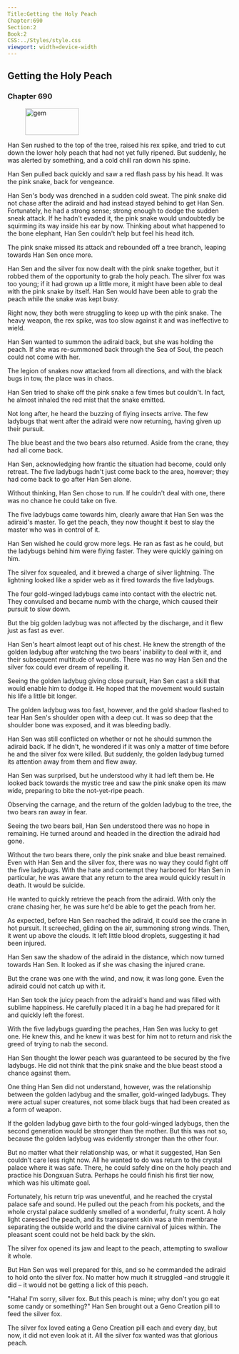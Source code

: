 ```yaml
---
Title:Getting the Holy Peach 
Chapter:690 
Section:2 
Book:2 
CSS:../Styles/style.css 
viewport: width=device-width
---
```

  
## Getting the Holy Peach
### Chapter 690
  
<figure>
	<img src="../Images/gem.gif" alt="gem" id="gem" width="120" height="60" />
</figure>
  

  
Han Sen rushed to the top of the tree, raised his rex spike, and tried to cut down the lower holy peach that had not yet fully ripened. But suddenly, he was alerted by something, and a cold chill ran down his spine.

Han Sen pulled back quickly and saw a red flash pass by his head. It was the pink snake, back for vengeance.

Han Sen's body was drenched in a sudden cold sweat. The pink snake did not chase after the adiraid and had instead stayed behind to get Han Sen. Fortunately, he had a strong sense; strong enough to dodge the sudden sneak attack. If he hadn't evaded it, the pink snake would undoubtedly be squirming its way inside his ear by now. Thinking about what happened to the bone elephant, Han Sen couldn't help but feel his head itch.

The pink snake missed its attack and rebounded off a tree branch, leaping towards Han Sen once more.

Han Sen and the silver fox now dealt with the pink snake together, but it robbed them of the opportunity to grab the holy peach. The silver fox was too young; if it had grown up a little more, it might have been able to deal with the pink snake by itself. Han Sen would have been able to grab the peach while the snake was kept busy.

Right now, they both were struggling to keep up with the pink snake. The heavy weapon, the rex spike, was too slow against it and was ineffective to wield.

Han Sen wanted to summon the adiraid back, but she was holding the peach. If she was re-summoned back through the Sea of Soul, the peach could not come with her.

The legion of snakes now attacked from all directions, and with the black bugs in tow, the place was in chaos.

Han Sen tried to shake off the pink snake a few times but couldn't. In fact, he almost inhaled the red mist that the snake emitted.

Not long after, he heard the buzzing of flying insects arrive. The few ladybugs that went after the adiraid were now returning, having given up their pursuit.

The blue beast and the two bears also returned. Aside from the crane, they had all come back.

Han Sen, acknowledging how frantic the situation had become, could only retreat. The five ladybugs hadn't just come back to the area, however; they had come back to go after Han Sen alone.

Without thinking, Han Sen chose to run. If he couldn't deal with one, there was no chance he could take on five.

The five ladybugs came towards him, clearly aware that Han Sen was the adiraid's master. To get the peach, they now thought it best to slay the master who was in control of it.

Han Sen wished he could grow more legs. He ran as fast as he could, but the ladybugs behind him were flying faster. They were quickly gaining on him.

The silver fox squealed, and it brewed a charge of silver lightning. The lightning looked like a spider web as it fired towards the five ladybugs.

The four gold-winged ladybugs came into contact with the electric net. They convulsed and became numb with the charge, which caused their pursuit to slow down.

But the big golden ladybug was not affected by the discharge, and it flew just as fast as ever.

Han Sen's heart almost leapt out of his chest. He knew the strength of the golden ladybug after watching the two bears' inability to deal with it, and their subsequent multitude of wounds. There was no way Han Sen and the silver fox could ever dream of repelling it.

Seeing the golden ladybug giving close pursuit, Han Sen cast a skill that would enable him to dodge it. He hoped that the movement would sustain his life a little bit longer.

The golden ladybug was too fast, however, and the gold shadow flashed to tear Han Sen's shoulder open with a deep cut. It was so deep that the shoulder bone was exposed, and it was bleeding badly.

Han Sen was still conflicted on whether or not he should summon the adiraid back. If he didn't, he wondered if it was only a matter of time before he and the silver fox were killed. But suddenly, the golden ladybug turned its attention away from them and flew away.

Han Sen was surprised, but he understood why it had left them be. He looked back towards the mystic tree and saw the pink snake open its maw wide, preparing to bite the not-yet-ripe peach.

Observing the carnage, and the return of the golden ladybug to the tree, the two bears ran away in fear.

Seeing the two bears bail, Han Sen understood there was no hope in remaining. He turned around and headed in the direction the adiraid had gone.

Without the two bears there, only the pink snake and blue beast remained. Even with Han Sen and the silver fox, there was no way they could fight off the five ladybugs. With the hate and contempt they harbored for Han Sen in particular, he was aware that any return to the area would quickly result in death. It would be suicide.

He wanted to quickly retrieve the peach from the adiraid. With only the crane chasing her, he was sure he'd be able to get the peach from her.

As expected, before Han Sen reached the adiraid, it could see the crane in hot pursuit. It screeched, gliding on the air, summoning strong winds. Then, it went up above the clouds. It left little blood droplets, suggesting it had been injured.

Han Sen saw the shadow of the adiraid in the distance, which now turned towards Han Sen. It looked as if she was chasing the injured crane.

But the crane was one with the wind, and now, it was long gone. Even the adiraid could not catch up with it.

Han Sen took the juicy peach from the adiraid's hand and was filled with sublime happiness. He carefully placed it in a bag he had prepared for it and quickly left the forest.

With the five ladybugs guarding the peaches, Han Sen was lucky to get one. He knew this, and he knew it was best for him not to return and risk the greed of trying to nab the second.

Han Sen thought the lower peach was guaranteed to be secured by the five ladybugs. He did not think that the pink snake and the blue beast stood a chance against them.

One thing Han Sen did not understand, however, was the relationship between the golden ladybug and the smaller, gold-winged ladybugs. They were actual super creatures, not some black bugs that had been created as a form of weapon.

If the golden ladybug gave birth to the four gold-winged ladybugs, then the second generation would be stronger than the mother. But this was not so, because the golden ladybug was evidently stronger than the other four.

But no matter what their relationship was, or what it suggested, Han Sen couldn't care less right now. All he wanted to do was return to the crystal palace where it was safe. There, he could safely dine on the holy peach and practice his Dongxuan Sutra. Perhaps he could finish his first tier now, which was his ultimate goal.

Fortunately, his return trip was uneventful, and he reached the crystal palace safe and sound. He pulled out the peach from his pockets, and the whole crystal palace suddenly smelled of a wonderful, fruity scent. A holy light caressed the peach, and its transparent skin was a thin membrane separating the outside world and the divine carnival of juices within. The pleasant scent could not be held back by the skin.

The silver fox opened its jaw and leapt to the peach, attempting to swallow it whole.

But Han Sen was well prepared for this, and so he commanded the adiraid to hold onto the silver fox. No matter how much it struggled –and struggle it did – it would not be getting a lick of this peach.

"Haha! I'm sorry, silver fox. But this peach is mine; why don't you go eat some candy or something?" Han Sen brought out a Geno Creation pill to feed the silver fox.

The silver fox loved eating a Geno Creation pill each and every day, but now, it did not even look at it. All the silver fox wanted was that glorious peach.